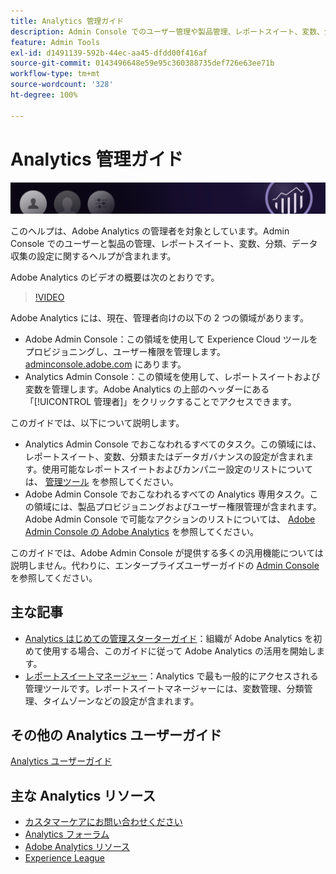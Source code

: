 ```yaml
---
title: Analytics 管理ガイド
description: Admin Console でのユーザー管理や製品管理、レポートスイート、変数、分類、データ収集の設定など、Adobe Analytics 管理者向けの管理ヘルプです。
feature: Admin Tools
exl-id: d1491139-592b-44ec-aa45-dfdd00f416af
source-git-commit: 0143496648e59e95c360388735def726e63ee71b
workflow-type: tm+mt
source-wordcount: '328'
ht-degree: 100%

---
```


# Analytics 管理ガイド

![バナー](/assets/doc_banner_admin.png)

このヘルプは、Adobe Analytics の管理者を対象としています。Admin Console でのユーザーと製品の管理、レポートスイート、変数、分類、データ収集の設定に関するヘルプが含まれます。 

Adobe Analytics のビデオの概要は次のとおりです。

>[!VIDEO](https://video.tv.adobe.com/v/27429/?quality=12)

Adobe Analytics には、現在、管理者向けの以下の 2 つの領域があります。

* Adobe Admin Console：この領域を使用して Experience Cloud ツールをプロビジョニングし、ユーザー権限を管理します。[adminconsole.adobe.com](https://adminconsole.adobe.com) にあります。
* Analytics Admin Console：この領域を使用して、レポートスイートおよび変数を管理します。Adobe Analytics の上部のヘッダーにある「[!UICONTROL 管理者]」をクリックすることでアクセスできます。

このガイドでは、以下について説明します。

* Analytics Admin Console でおこなわれるすべてのタスク。この領域には、レポートスイート、変数、分類またはデータガバナンスの設定が含まれます。使用可能なレポートスイートおよびカンパニー設定のリストについては、 [管理ツール](admin/c-admin-tools.md) を参照してください。
* Adobe Admin Console でおこなわれるすべての Analytics 専用タスク。この領域には、製品プロビジョニングおよびユーザー権限管理が含まれます。Adobe Admin Console で可能なアクションのリストについては、 [Adobe Admin Console の Adobe Analytics](admin-console/home.md) を参照してください。

このガイドでは、Adobe Admin Console が提供する多くの汎用機能については説明しません。代わりに、エンタープライズユーザーガイドの [Admin Console](https://helpx.adobe.com/jp/enterprise/using/admin-console.html) を参照してください。

## 主な記事

* [Analytics はじめての管理スターターガイド](admin-console/first-admin-guide.md)：組織が Adobe Analytics を初めて使用する場合、このガイドに従って Adobe Analytics の活用を開始します。
* [レポートスイートマネージャー](c-manage-report-suites/report-suites-admin.md)：Analytics で最も一般的にアクセスされる管理ツールです。レポートスイートマネージャーには、変数管理、分類管理、タイムゾーンなどの設定が含まれます。

## その他の Analytics ユーザーガイド

[Analytics ユーザーガイド](https://experienceleague.adobe.com/docs/analytics.html?lang=ja)

## 主な Analytics リソース

* [カスタマーケアにお問い合わせください](https://helpx.adobe.com/jp/contact/enterprise-support.ec.html)
* [Analytics フォーラム](https://forums.adobe.com/community/experience-cloud/analytics-cloud/analytics)
* [Adobe Analytics リソース](https://experienceleaguecommunities.adobe.com/t5/adobe-analytics-discussions/adobe-analytics-resources/m-p/276666?profile.language=ja)
* [Experience League](https://experienceleague.adobe.com/?lang=ja#home)
